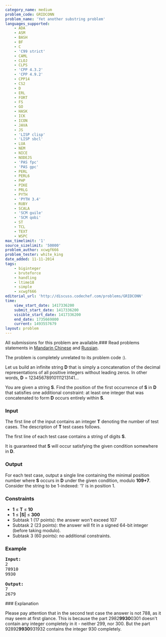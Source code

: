 ```yaml
---
category_name: medium
problem_code: GRIDCONN
problem_name: 'Yet another substring problem'
languages_supported:
    - ADA
    - ASM
    - BASH
    - BF
    - C
    - 'C99 strict'
    - CAML
    - CLOJ
    - CLPS
    - 'CPP 4.3.2'
    - 'CPP 4.9.2'
    - CPP14
    - CS2
    - D
    - ERL
    - FORT
    - FS
    - GO
    - HASK
    - ICK
    - ICON
    - JAVA
    - JS
    - 'LISP clisp'
    - 'LISP sbcl'
    - LUA
    - NEM
    - NICE
    - NODEJS
    - 'PAS fpc'
    - 'PAS gpc'
    - PERL
    - PERL6
    - PHP
    - PIKE
    - PRLG
    - PYTH
    - 'PYTH 3.4'
    - RUBY
    - SCALA
    - 'SCM guile'
    - 'SCM qobi'
    - ST
    - TCL
    - TEXT
    - WSPC
max_timelimit: '1'
source_sizelimit: '50000'
problem_author: xcwgf666
problem_tester: white_king
date_added: 11-11-2014
tags:
    - biginteger
    - bruteforce
    - handling
    - ltime18
    - simple
    - xcwgf666
editorial_url: 'http://discuss.codechef.com/problems/GRIDCONN'
time:
    view_start_date: 1417336200
    submit_start_date: 1417336200
    visible_start_date: 1417336200
    end_date: 1735669800
    current: 1493557679
layout: problem
---
```

All submissions for this problem are available.###  Read problems statements in [Mandarin Chinese](http://www.codechef.com/download/translated/LTIME18/mandarin/GRIDCONN.pdf) and [Russian](http://www.codechef.com/download/translated/LTIME18/russian/GRIDCONN.pdf).

The problem is completely unrelated to its problem code :).

Let us build an infinite string **D** that is simply a concatenation of the decimal representations of all positive integers without leading zeros. In other words, **D** = 12345678910111213141...

You are given a string **S**. Find the position of the first occurrence of **S** in **D** that satisfies one additional constraint: at least one integer that was concatenated to form **D** occurs entirely within **S**.

### Input

The first line of the input contains an integer **T** denoting the number of test cases. The description of **T** test cases follows.

The first line of each test case contains a string of digits **S**.

It is guaranteed that **S** will occur satisfying the given condition somewhere in **D**.

### Output

For each test case, output a single line containing the minimal position number where **S** occurs in **D** under the given condition, modulo **109+7**. Consider the string to be 1-indexed: '1' is in position 1.

### Constraints

- **1** ≤ **T** ≤ **10**
- **1** ≤ **|S|** ≤ **300**
- Subtask 1 (17 points): the answer won't exceed 107
- Subtask 2 (23 points): the answer will fit in a signed 64-bit integer (before taking modulo).
- Subtask 3 (60 points): no additional constraints.

### Example

<pre><b>Input:</b>
2
78910
9930

<b>Output:</b>
7
2679
</pre>### Explanation

Please pay attention that in the second test case the answer is not 788, as it may seem at first glance. This is because the part 2982**9930**0301 doesn't contain any integer completely in it - neither 299, nor 300. But the part 92892**9930**931932 contains the integer 930 completely.
